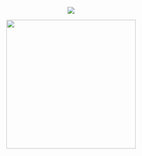 <p align="center">
  <img align="center" src="https://github-readme-stats.vercel.app/api/top-langs/?username=Spilios06&layout=compact&theme=tokyonight"/>
</p>

<p align="center">
  <img width="300" src="https://www.hackthebox.com/badge/image/446353"/>
</p>
